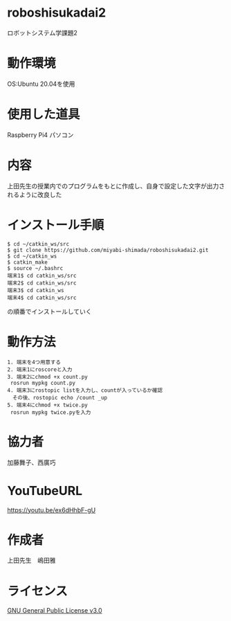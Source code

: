 # roboshisukadai2
ロボットシステム学課題2
# 動作環境
OS:Ubuntu 20.04を使用
# 使用した道具
Raspberry Pi4
パソコン
# 内容
上田先生の授業内でのプログラムをもとに作成し、自身で設定した文字が出力されるように改良した
# インストール手順

```
$ cd ~/catkin_ws/src
$ git clone https://github.com/miyabi-shimada/roboshisukadai2.git
$ cd ~/catkin_ws
$ catkin_make
$ source ~/.bashrc
端末1$ cd catkin_ws/src
端末2$ cd catkin_ws/src
端末3$ cd catkin_ws
端末4$ cd catkin_ws/src
```

の順番でインストールしていく
# 動作方法

```
1. 端末を4つ用意する
2. 端末1にroscoreと入力
3. 端末2にchmod +x count.py
 rosrun mypkg count.py
4. 端末3にrostopic listを入力し、countが入っているか確認
　その後、rostopic echo /count _up
5. 端末4にchmod +x twice.py
 rosrun mypkg twice.pyを入力
```

# 協力者
加藤舞子、西廣巧
# YouTubeURL
https://youtu.be/ex6dHhbF-gU
# 作成者
上田先生　嶋田雅
# ライセンス
[GNU General Public License v3.0](https://github.com/kiyoshirou-kawanabe/Robosys_Devicedriver/blob/main/COPYING)

